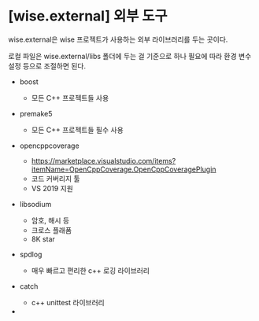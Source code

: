 # [wise.external] 외부 도구  

wise.external은 wise 프로젝트가 사용하는 외부 라이브러리를 두는 곳이다. 

로컬 파일은 wise.external/libs 폴더에 두는 걸 기준으로 하나 필요에 따라 환경 변수 설정 등으로 조절하면 된다. 

- boost
  - 모든 C++ 프로젝트들 사용 
- premake5 
  - 모든 C++ 프로젝트들 필수 사용
- opencppcoverage
  - https://marketplace.visualstudio.com/items?itemName=OpenCppCoverage.OpenCppCoveragePlugin
  - 코드 커버리지 툴 
  - VS 2019 지원 
- libsodium 
  - 암호, 해시 등 
  - 크로스 플래폼 
  - 8K star 

- spdlog 
  - 매우 빠르고 편리한 c++ 로깅 라이브러리 
- catch 
  - c++ unittest 라이브러리
-  
























